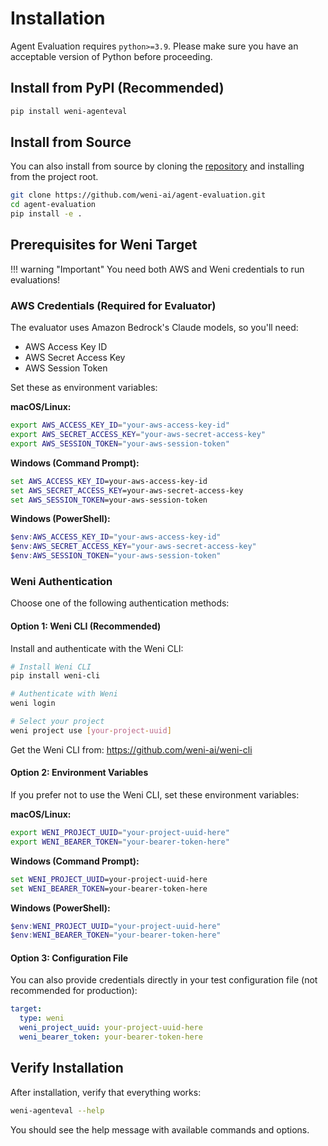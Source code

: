# Installation

Agent Evaluation requires `python>=3.9`. Please make sure you have an acceptable version of Python before proceeding.

## Install from PyPI (Recommended)

```bash
pip install weni-agenteval
```

## Install from Source

You can also install from source by cloning the [repository](https://github.com/weni-ai/agent-evaluation) and installing from the project root.

```bash
git clone https://github.com/weni-ai/agent-evaluation.git
cd agent-evaluation
pip install -e .
```

## Prerequisites for Weni Target

!!! warning "Important"
    You need both AWS and Weni credentials to run evaluations!

### AWS Credentials (Required for Evaluator)

The evaluator uses Amazon Bedrock's Claude models, so you'll need:

- AWS Access Key ID
- AWS Secret Access Key
- AWS Session Token

Set these as environment variables:

**macOS/Linux:**
```bash
export AWS_ACCESS_KEY_ID="your-aws-access-key-id"
export AWS_SECRET_ACCESS_KEY="your-aws-secret-access-key"
export AWS_SESSION_TOKEN="your-aws-session-token"
```

**Windows (Command Prompt):**
```cmd
set AWS_ACCESS_KEY_ID=your-aws-access-key-id
set AWS_SECRET_ACCESS_KEY=your-aws-secret-access-key
set AWS_SESSION_TOKEN=your-aws-session-token
```

**Windows (PowerShell):**
```powershell
$env:AWS_ACCESS_KEY_ID="your-aws-access-key-id"
$env:AWS_SECRET_ACCESS_KEY="your-aws-secret-access-key"
$env:AWS_SESSION_TOKEN="your-aws-session-token"
```

### Weni Authentication

Choose one of the following authentication methods:

#### Option 1: Weni CLI (Recommended)

Install and authenticate with the Weni CLI:

```bash
# Install Weni CLI
pip install weni-cli

# Authenticate with Weni
weni login

# Select your project
weni project use [your-project-uuid]
```

Get the Weni CLI from: https://github.com/weni-ai/weni-cli

#### Option 2: Environment Variables

If you prefer not to use the Weni CLI, set these environment variables:

**macOS/Linux:**
```bash
export WENI_PROJECT_UUID="your-project-uuid-here"
export WENI_BEARER_TOKEN="your-bearer-token-here"
```

**Windows (Command Prompt):**
```cmd
set WENI_PROJECT_UUID=your-project-uuid-here
set WENI_BEARER_TOKEN=your-bearer-token-here
```

**Windows (PowerShell):**
```powershell
$env:WENI_PROJECT_UUID="your-project-uuid-here"
$env:WENI_BEARER_TOKEN="your-bearer-token-here"
```

#### Option 3: Configuration File

You can also provide credentials directly in your test configuration file (not recommended for production):

```yaml
target:
  type: weni
  weni_project_uuid: your-project-uuid-here
  weni_bearer_token: your-bearer-token-here
```

## Verify Installation

After installation, verify that everything works:

```bash
weni-agenteval --help
```

You should see the help message with available commands and options.